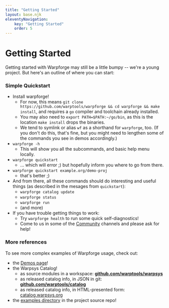 ```yaml
---
title: "Getting Started"
layout: base.njk
eleventyNavigation: 
    key: "Getting Started"
    order: 5
---
```


Getting Started
===============

Getting started with Warpforge may still be a little bumpy -- we're a young project.  But here's an outline of where you can start:


### Simple Quickstart

- Install warpforge!
	- For now, this means `git clone https://github.com/warptools/warpforge && cd warpforge && make install`, and requires a `go` compiler and toolchain already installed.
	- You may also need to `export PATH=$PATH:~/go/bin`, as this is the location `make install` drops the binaries.
	- We tend to symlink or alias `wf` as a shorthand for `warpforge`, too.  (If you don't do this, that's fine, but you might need to lengthen some of the commands you see in demos accordingly.)
- `warpforge -h`
	- This will show you all the subcommands, and basic help menu locally.
- `warpforge quickstart`
	- ... which will error ;)  but hopefully inform you where to go from there.
- `warpforge quickstart example.org/demo-proj`
	- that's better ;)
- And from there, all these commands should do interesting and useful things (as described in the mesages from `quickstart`):
	- `warpforge catalog update`
	- `warpforge status`
	- `warpforge run`
	- (and more)
- If you have trouble getting things to work:
	- Try `warpforge health` to run some quick self-diagnostics!
	- Come to us in some of the [Community](/community.md) channels and please ask for help!


### More references

To see more complex examples of Warpforge usage, check out:

- the [Demos page](/demos.md)!
- the Warpsys Catalog!
	- as source modules in a workspace: 
[**github.com/warptools/warpsys**](https://github.com/warptools/warpsys)
	- as released catalog info, in JSON in git: 
[**github.com/warptools/catalog**](https://github.com/warptools/catalog)
	- as released catalog info, in HTML-presented form: [catalog.warpsys.org](http://catalog.warpsys.org)
- the [examples directory](https://github.com/warptools/warpforge/tree/master/examples) in the project source repo!
